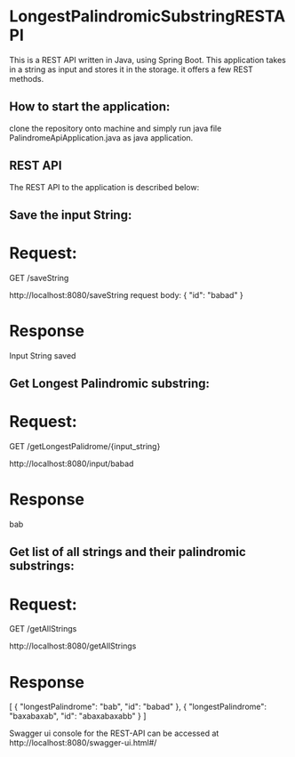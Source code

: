 # LongestPalindromicSubstringRESTAPI

This is a REST API written in Java, using Spring Boot.
This application takes in a string as input and stores it in the storage. it offers a few REST methods.

## How to start the application:
clone the repository onto machine and simply run java file PalindromeApiApplication.java as java application.

## REST API
The REST API to the application is described below:

## Save the input String:
# Request:
GET /saveString

http://localhost:8080/saveString
request body: 
{
 "id": "babad"
}

# Response
Input String saved

## Get Longest Palindromic substring:
# Request:
GET /getLongestPalidrome/{input_string}

http://localhost:8080/input/babad

# Response
bab

## Get list of all strings and their palindromic substrings:
# Request:
GET /getAllStrings

http://localhost:8080/getAllStrings

# Response
[
    {
        "longestPalindrome": "bab",
        "id": "babad"
    },
    {
        "longestPalindrome": "baxabaxab",
        "id": "abaxabaxabb"
    }
]

Swagger ui console for the REST-API can be accessed at http://localhost:8080/swagger-ui.html#/
